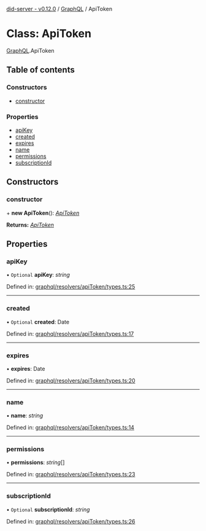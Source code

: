 [did-server - v0.12.0](../README.md) / [GraphQL](../modules/graphql.md) / ApiToken

# Class: ApiToken

[GraphQL](../modules/graphql.md).ApiToken

## Table of contents

### Constructors

- [constructor](graphql.apitoken.md#constructor)

### Properties

- [apiKey](graphql.apitoken.md#apikey)
- [created](graphql.apitoken.md#created)
- [expires](graphql.apitoken.md#expires)
- [name](graphql.apitoken.md#name)
- [permissions](graphql.apitoken.md#permissions)
- [subscriptionId](graphql.apitoken.md#subscriptionid)

## Constructors

### constructor

\+ **new ApiToken**(): [*ApiToken*](graphql.apitoken.md)

**Returns:** [*ApiToken*](graphql.apitoken.md)

## Properties

### apiKey

• `Optional` **apiKey**: *string*

Defined in: [graphql/resolvers/apiToken/types.ts:25](https://github.com/Puzzlepart/did/blob/dev/server/graphql/resolvers/apiToken/types.ts#L25)

___

### created

• `Optional` **created**: Date

Defined in: [graphql/resolvers/apiToken/types.ts:17](https://github.com/Puzzlepart/did/blob/dev/server/graphql/resolvers/apiToken/types.ts#L17)

___

### expires

• **expires**: Date

Defined in: [graphql/resolvers/apiToken/types.ts:20](https://github.com/Puzzlepart/did/blob/dev/server/graphql/resolvers/apiToken/types.ts#L20)

___

### name

• **name**: *string*

Defined in: [graphql/resolvers/apiToken/types.ts:14](https://github.com/Puzzlepart/did/blob/dev/server/graphql/resolvers/apiToken/types.ts#L14)

___

### permissions

• **permissions**: *string*[]

Defined in: [graphql/resolvers/apiToken/types.ts:23](https://github.com/Puzzlepart/did/blob/dev/server/graphql/resolvers/apiToken/types.ts#L23)

___

### subscriptionId

• `Optional` **subscriptionId**: *string*

Defined in: [graphql/resolvers/apiToken/types.ts:26](https://github.com/Puzzlepart/did/blob/dev/server/graphql/resolvers/apiToken/types.ts#L26)
